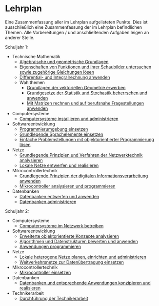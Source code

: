 # Lehrplan

Eine Zusammenfassung aller im Lehrplan aufgelisteten Punkte.
Dies ist ausschließlich eine Zusammenfassung der im Lehrplan befindlichen Themen.
Alle Vorbereitungen / und anschließenden Aufgaben leigen an anderer Stelle.

Schuljahr 1:

- Technische Mathematik
    - [Algebraische und geometrische Grundlagen](/Lehrplan/Jahr%201/Technische%20Mathematik/Algebraische%20und%20geometrische%20Grundlagen.md)
    - [Eigenschaften von Funktionen und ihrer Schaubilder
untersuchen sowie zugehörige Gleichungen lösen](/Lehrplan/Jahr%201/Technische%20Mathematik/Eigenschaften%20von%20Funktionen%20und%20Gleichungen%20lösen.md)
    - [Differential- und Integralrechnung anwenden](/Lehrplan/Jahr%201/Technische%20Mathematik/Differential-%20und%20Integralrechnung.md)
    - Wahlthemen
        - [Grundlagen der vektoriellen Geometrie erwerben](/Lehrplan/Jahr%201/Technische%20Mathematik/Wahlthemen.md)
        - [Grundgesetze der Statistik und Stochastik beherrschen und anwenden](/Lehrplan/Jahr%201/Technische%20Mathematik/Wahlthemen.md)
        - [Mit Matrizen rechnen und auf berufsnahe Fragestellungen anwenden](/Lehrplan/Jahr%201/Technische%20Mathematik/Wahlthemen.md)
- Computersysteme
    - [Computersysteme installieren und administrieren](/Lehrplan/Jahr%201/Computersysteme/Computersysteme%20installieren%20und%20administrieren.md)
- Softwareentwicklung
    - [Programmierumgebung einsetzen](/Lehrplan/Jahr%201/Softwareentwicklung/Programmierumgebung%20einsetzen.md)
    - [Grundlegende Sprachelemente einsetzen](/Lehrplan/Jahr%201\Softwareentwicklung\Grundlegende%20Sprachelemente%20einsetzen.md)
   - [Einfache Problemstellungen mit objektorientierter Programmierung lösen](/Lehrplan/Jahr%201/Softwareentwicklung/Einfache%20Problemstellungen%20mit%20objektorientierter%20Programmierung%20lösen.md)
- Netze
    - [Grundlegende Prinzipien und Verfahren der Netzwerktechnik analysieren](/Lehrplan/Jahr%201/Netze/Grundlegende%20Prinzipien%20und%20Verfahren%20der%20Netzwerktechnik%20analysieren.md)
    - [Lokale Netze entwerfen und realisieren](/Lehrplan/Jahr%201/Netze/Lokale%20Netze%20entwerfen%20und%20realisieren.md)
- Mikrocontrollertechnik
    - [Grundlegende Prinzipien der digitalen Informationsverarbeitung anwenden](/Lehrplan/Jahr%201/Mikrocontrollertechnik/Grundlegende%20Prinzipien%20der%20digitalen%20Informationsverarbeitung%20anwenden.md)
    - [Mikrocontroller analysieren und programmieren](/Lehrplan/Jahr%201/Mikrocontrollertechnik/Mikrocontroller%20analysieren%20und%20programmieren.md)
- Datenbanken
    - [Datenbanken entwerfen und anwenden](/Lehrplan/Jahr%201/Datenbanken/Datenbanken%20entwerfen%20und%20anwenden.md)
    - [Datenbanken administrieren](/Lehrplan/Jahr%201/Datenbanken/Datenbanken%20administrieren.md)

Schuljahr 2:

- Computersysteme
    - [Computersysteme im Netzwerk betreiben](/Lehrplan/Jahr%202\Computersysteme\Computersysteme%20im%20Netzwerk%20betreiben.md)
- Softwareentwicklung
    - [Erweiterte objektorientierte Konzepte analysieren](/Lehrplan/Jahr%202/Softwareentwicklung/Erweiterte%20objektorientierte%20Konzepte%20analysieren.md)
    - [Algorithmen und Datenstrukturen bewerten und anwenden](/Lehrplan/Jahr%202/Softwareentwicklung/Algorithmen%20und%20Datenstrukturen%20bewerten%20und%20anwenden.md)
    - [Anwendungen programmieren](/Lehrplan/Jahr%202/Softwareentwicklung/Anwendungen%20programmieren.md)
- Netze
    - [Lokale heterogene Netze planen, einrichten und administrieren](/Lehrplan/Jahr%202/Netze/Lokale%20heterogene%20Netze%20planen%20einrichten%20und%20administrieren.md)
    - [Weitverkehrsnetze zur Datenübertragung einsetzen](/Lehrplan/Jahr%202/Netze/Weitverkehrsnetze%20zur%20Datenübertragung%20einsetzen.md)
- Mikrocontrollertechnik
    - [Mikrocontroller einsetzen](/Lehrplan/Jahr%202/Mikrocontrollertechnik/Mikrocontroller%20einsetzen.md)
- Datenbanken
    - [Datenbanken und entsprechende Anwendungen konzipieren und realisieren](/Lehrplan/Jahr%202/Datenbanken/Datenbanken%20und%20entsprechende%20Anwendungen%20konzipieren%20und%20realisieren.md)
- Technikerarbeit
    - [Durchführung der Technikerarbeit](/Lehrplan/Jahr%202/Technikerarbeit/Durchführung%20der%20Technikerarbeit.md)